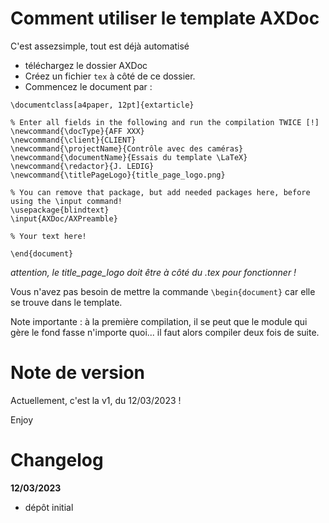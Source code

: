 # Comment utiliser le template AXDoc
C'est assezsimple, tout est déjà automatisé

 - téléchargez le dossier AXDoc
 - Créez un fichier `tex` à côté de ce dossier.
 - Commencez le document par :

```
\documentclass[a4paper, 12pt]{extarticle}

% Enter all fields in the following and run the compilation TWICE [!]
\newcommand{\docType}{AFF XXX}
\newcommand{\client}{CLIENT}
\newcommand{\projectName}{Contrôle avec des caméras}
\newcommand{\documentName}{Essais du template \LaTeX}
\newcommand{\redactor}{J. LEDIG}
\newcommand{\titlePageLogo}{title_page_logo.png}

% You can remove that package, but add needed packages here, before using the \input command!
\usepackage{blindtext}
\input{AXDoc/AXPreamble}

% Your text here!

\end{document}
```

*attention, le title_page_logo doit être à côté du .tex pour fonctionner !*

Vous n'avez pas besoin de mettre la commande `\begin{document}` car elle se trouve dans le template.

Note importante : à la première compilation, il se peut que le module qui gère le fond fasse n'importe quoi... il faut alors compiler deux fois de suite.

# Note de version

Actuellement, c'est la v1, du 12/03/2023 !

Enjoy

# Changelog
**12/03/2023**
 - dépôt initial

